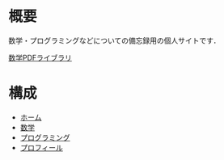 # 概要
数学・プログラミングなどについての備忘録用の個人サイトです．

[数学PDFライブラリ](https://kotatakeda.github.io/math/pdf_library/)

# 構成
- [ホーム](https://kotatakeda.github.io/)
- [数学](https://kotatakeda.github.io/math/)
- [プログラミング](https://kotatakeda.github.io/programming/)
- [プロフィール](https://kotatakeda.github.io/profile/)
<!-- - [about](https://kotatakeda.github.io/about/) --
